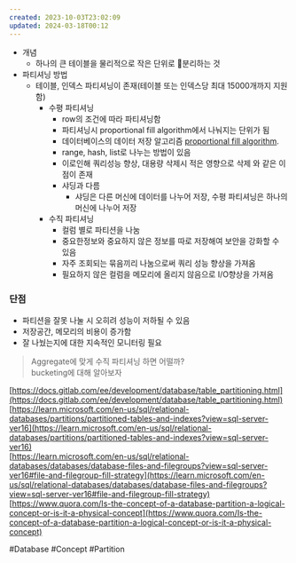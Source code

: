```yaml
---
created: 2023-10-03T23:02:09
updated: 2024-03-18T00:12
---
```

- 개념
    - 하나의 큰 테이블을 물리적으로 작은 단위로 분리하는 것 
- 파티셔닝 방법
    - 테이블, 인덱스 파티셔닝이 존재(테이블 또는 인덱스당 최대 15000개까지 지원함)
	    - 수평 파티셔닝
	        - row의 조건에 따라 파티셔닝함
	        - 파티셔닝시 proportional fill algorithm에서 나눠지는 단위가 됨
	        - 데이터베이스의 데이터 저장 알고리즘 [proportional fill algorithm](https://learn.microsoft.com/en-us/sql/relational-databases/databases/database-files-and-filegroups?view=sql-server-ver16#file-and-filegroup-fill-strategy).
	        - range, hash, list로 나누는 방법이 있음
	        - 이로인해 쿼리성능 향상, 대용량 삭제시 적은 영향으로 삭제 와 같은 이점이 존재
	        - 샤딩과 다름
	            - 샤딩은 다른 머신에 데이터를 나누어 저장, 수평 파티셔닝은 하나의 머신에 나누어 저장
	    - 수직 파티셔닝
	        - 컬럼 별로 파티션을 나눔
	        - 중요한정보와 중요하지 않은 정보를 따로 저장해여 보안을 강화할 수 있음
	        - 자주 조회되는 묶음끼리 나눔으로써 쿼리 성능 향상을 가져옴
	        - 필요하지 않은 컬럼을 메모리에 올리지 않음으로 I/O향상을 가져옴

### 단점
- 파티션을 잘못 나눌 시 오히려 성능이 저하될 수 있음
- 저장공간, 메모리의 비용이 증가함
- 잘 나눴는지에 대한 지속적인 모니터링 필요

> Aggregate에 맞게 수직 파티셔닝 하면 어떨까?  
> bucketing에 대해 알아보자

[https://docs.gitlab.com/ee/development/database/table_partitioning.html](https://docs.gitlab.com/ee/development/database/table_partitioning.html)  
[https://learn.microsoft.com/en-us/sql/relational-databases/partitions/partitioned-tables-and-indexes?view=sql-server-ver16](https://learn.microsoft.com/en-us/sql/relational-databases/partitions/partitioned-tables-and-indexes?view=sql-server-ver16)  
[https://learn.microsoft.com/en-us/sql/relational-databases/databases/database-files-and-filegroups?view=sql-server-ver16#file-and-filegroup-fill-strategy](https://learn.microsoft.com/en-us/sql/relational-databases/databases/database-files-and-filegroups?view=sql-server-ver16#file-and-filegroup-fill-strategy)  
[https://www.quora.com/Is-the-concept-of-a-database-partition-a-logical-concept-or-is-it-a-physical-concept](https://www.quora.com/Is-the-concept-of-a-database-partition-a-logical-concept-or-is-it-a-physical-concept)

#Database 
#Concept 
#Partition